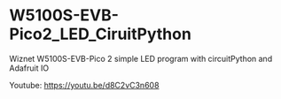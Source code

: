 # W5100S-EVB-Pico2_LED_CiruitPython
Wiznet W5100S-EVB-Pico 2 simple LED program with circuitPython and Adafruit IO

Youtube: https://youtu.be/d8C2vC3n608
